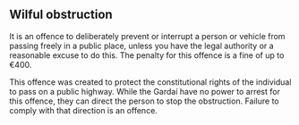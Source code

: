 ##  Wilful obstruction

It is an offence to deliberately prevent or interrupt a person or vehicle from
passing freely in a public place, unless you have the legal authority or a
reasonable excuse to do this. The penalty for this offence is a fine of up to
€400.

This offence was created to protect the constitutional rights of the
individual to pass on a public highway. While the Gardaí have no power to
arrest for this offence, they can direct the person to stop the obstruction.
Failure to comply with that direction is an offence.
